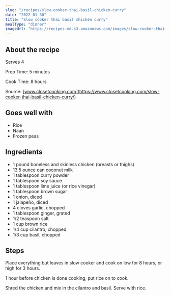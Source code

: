 ```yaml
---
slug: "/recipes/slow-cooker-thai-basil-chicken-curry"
date: "2022-01-30"
title: "Slow cooker thai basil chicken curry"
mealType: "dinner"
imageUrl: "https://recipes-md.s3.amazonaws.com/images/slow-cooker-thai-basil-chicken-curry.jpeg"
---
```


## About the recipe

Serves 4

Prep Time: 5 minutes

Cook Time: 8 hours

Source: [www.closetcooking.com](https://www.closetcooking.com/slow-cooker-thai-basil-chicken-curry/)

## Goes well with

- Rice
- Naan
- Frozen peas

## Ingredients

- 1 pound boneless and skinless chicken (breasts or thighs)
- 13.5 ounce can coconut milk
- 1 tablespoon curry powder
- 1 tablespoon soy sauce
- 1 tablespoon lime juice (or rice vinegar)
- 1 tablespoon brown sugar
- 1 onion, diced
- 1 jalapeño, diced
- 4 cloves garlic, chopped
- 1 tablespoon ginger, grated
- 1/2 teaspoon salt
- 1 cup brown rice
- 1/4 cup cilantro, chopped
- 1/3 cup basil, chopped

## Steps

Place everything but leaves in slow cooker and cook on low for 8 hours, or high for 3 hours.

1 hour before chicken is done cooking, put rice on to cook.

Shred the chicken and mix in the cilantro and basil. Serve with rice.
